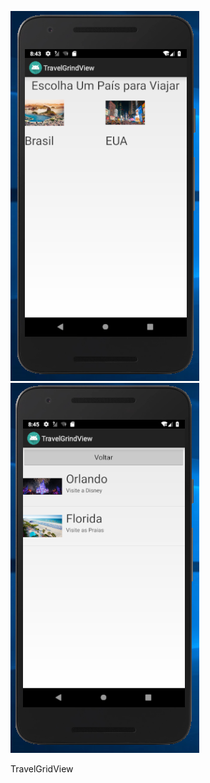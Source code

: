 ![Alt text](https://github.com/acebeR/TravelGridView/blob/master/img/um.png?raw=true)
![Alt text](https://github.com/acebeR/TravelGridView/blob/master/img/dois.png?raw=true)

TravelGridView
